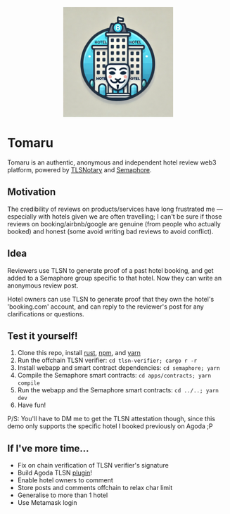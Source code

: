 <p align="center">
    <img src="./semaphore/apps/web-app/public/tomaru.png" width=250 />
</p>

# Tomaru

Tomaru is an authentic, anonymous and independent hotel review web3 platform, powered by [TLSNotary](https://tlsnotary.org/) and [Semaphore](https://semaphore.pse.dev/).

## Motivation

The credibility of reviews on products/services have long frustrated me — especially with hotels given we are often travelling; I can't be sure if those reviews on booking/airbnb/google are genuine (from people who actually booked) and honest (some avoid writing bad reviews to avoid conflict).

## Idea

Reviewers use TLSN to generate proof of a past hotel booking, and get added to a Semaphore group specific to that hotel. Now they can write an anonymous review post. 

Hotel owners can use TLSN to generate proof that they own the hotel's 'booking.com' account, and can reply to the reviewer's post for any clarifications or questions.

## Test it yourself!
1. Clone this repo, install [rust](https://www.rust-lang.org/tools/install), [npm](https://docs.npmjs.com/downloading-and-installing-node-js-and-npm), and [yarn](https://classic.yarnpkg.com/lang/en/docs/install/#mac-stable)
2. Run the offchain TLSN verifier: `cd tlsn-verifier; cargo r -r`
3. Install webapp and smart contract dependencies: `cd semaphore; yarn`
4. Compile the Semaphore smart contracts: `cd apps/contracts; yarn compile`
5. Run the webapp and the Semaphore smart contracts: `cd ../..; yarn dev`
6. Have fun!

P/S: You'll have to DM me to get the TLSN attestation though, since this demo only supports the specific hotel I booked previously on Agoda ;P

## If I've more time...
- Fix on chain verification of TLSN verifier's signature
- Build Agoda TLSN [plugin](https://github.com/tlsnotary/tlsn-plugin-boilerplate/tree/main/examples)!
- Enable hotel owners to comment
- Store posts and comments offchain to relax char limit
- Generalise to more than 1 hotel 
- Use Metamask login
